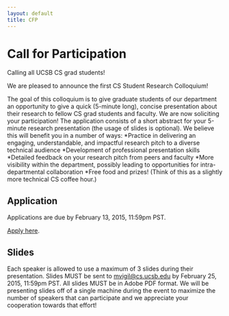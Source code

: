 ```yaml
---
layout: default
title: CFP 
---
```


Call for Participation
=======

Calling all UCSB CS grad students!

We are pleased to announce the first CS Student Research Colloquium!

The goal of this colloquium is to give graduate students of our department an opportunity to give a quick (5-minute long), concise presentation about their research to fellow CS grad students and faculty.
We are now soliciting your participation! The application consists of a short abstract for your 5-minute research presentation (the usage of slides is optional).
We believe this will benefit you in a number of ways:
*Practice in delivering an engaging, understandable, and impactful research pitch to a diverse technical audience
*Development of professional presentation skills
*Detailed feedback on your research pitch from peers and faculty
*More visibility within the department, possibly leading to opportunities for intra-departmental collaboration
*Free food and prizes! (Think of this as a slightly more technical CS coffee hour.)


Application
-------

Applications are due by February 13, 2015, 11:59pm PST.

[Apply here](https://docs.google.com/forms/d/1qIcSK7VvhHLLUvkbR_QCT6Xh7WXByvlKaIkBKqhy9eY/viewform?usp=send_form).

Slides
-------

Each speaker is allowed to use a maximum of 3 slides during their presentation. Slides MUST be sent to mvigil@cs.ucsb.edu by February 25, 2015, 11:59pm PST. All slides MUST be in Adobe PDF format. We will be presenting slides off of a single machine during the event to maximize the number of speakers that can participate and we appreciate your cooperation towards that effort!

